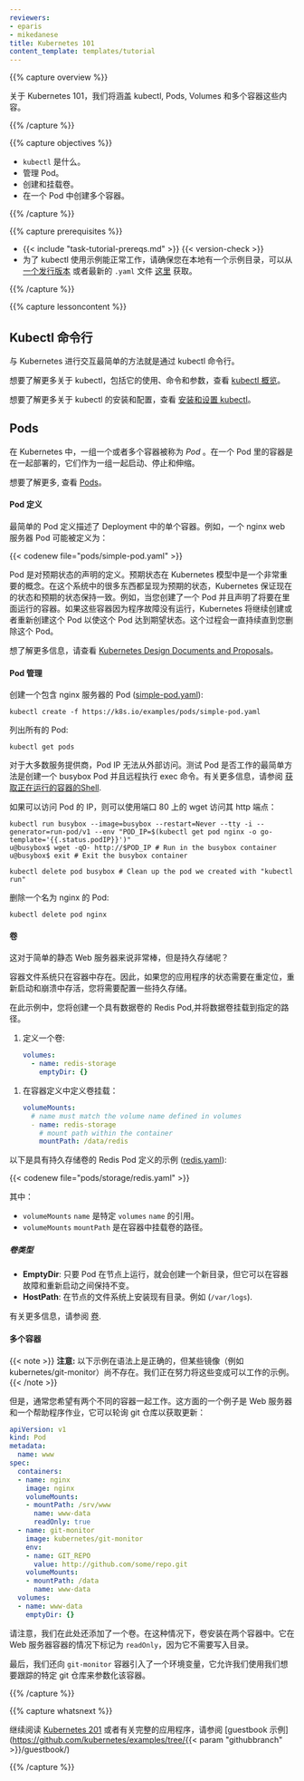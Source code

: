 ```yaml
---
reviewers:
- eparis
- mikedanese
title: Kubernetes 101
content_template: templates/tutorial
---
```


{{% capture overview %}}

<!--
For Kubernetes 101, we will cover kubectl, Pods, Volumes, and multiple containers.
-->
关于 Kubernetes 101，我们将涵盖 kubectl, Pods, Volumes 和多个容器这些内容。

{{% /capture %}}

{{% capture objectives %}}

<!--
* What is `kubectl`.
* Manage a Pod.
* Create and mount a volume.
* Create multiple containers in a Pod.
-->
* `kubectl` 是什么。
* 管理 Pod。
* 创建和挂载卷。
* 在一个 Pod 中创建多个容器。

{{% /capture %}}

{{% capture prerequisites %}}

<!--
* In order for the kubectl usage examples to work, make sure you have an example directory locally, either from [a release](https://github.com/kubernetes/kubernetes/releases) or the latest `.yaml` files located [here](https://github.com/kubernetes/website/tree/master/content/en/docs/tutorials).
-->
* {{< include "task-tutorial-prereqs.md" >}} {{< version-check >}}
* 为了 kubectl 使用示例能正常工作，请确保您在本地有一个示例目录，可以从 [一个发行版本](https://github.com/kubernetes/kubernetes/releases) 或者最新的 `.yaml` 文件 [这里](https://github.com/kubernetes/website/tree/master/content/en/docs/tutorials) 获取。

{{% /capture %}}

{{% capture lessoncontent %}}

<!--
## Kubectl CLI

The easiest way to interact with Kubernetes is through the kubectl command-line interface.

For more info about kubectl, including its usage, commands, and parameters, see [Overview of kubectl](/docs/reference/kubectl/overview/).

For more information about installing and configuring kubectl, see [Install and Set Up kubectl](/docs/tasks/tools/install-kubectl/).
-->
## Kubectl 命令行

与 Kubernetes 进行交互最简单的方法就是通过 kubectl 命令行。

想要了解更多关于 kubectl，包括它的使用、命令和参数，查看 [kubectl 概览](/docs/reference/kubectl/overview/)。

想要了解更多关于 kubectl 的安装和配置，查看 [安装和设置 kubectl](/docs/tasks/tools/install-kubectl/)。

<!--
## Pods

In Kubernetes, a group of one or more containers is called a _Pod_. Containers in a Pod are deployed together, and are started, stopped, and replicated as a group.

For more information, see [Pods](/docs/concepts/workloads/pods/pod/).
-->
## Pods

在 Kubernetes 中，一组一个或者多个容器被称为  _Pod_ 。在一个 Pod 里的容器是在一起部署的，它们作为一组一起启动、停止和伸缩。

想要了解更多, 查看 [Pods](/docs/concepts/workloads/pods/pod/)。

<!--
#### Pod Definition

The simplest Pod definition describes the deployment of a single container.  For example, an nginx web server Pod might be defined as:

{{< codenew file="pods/simple-pod.yaml" >}}

A Pod definition is a declaration of a _desired state_.  Desired state is a very important concept in the Kubernetes model.  Many things present a desired state to the system, and Kubernetes' ensures that the current state matches the desired state.  For example, when you create a Pod and declare that the containers in it to be running. If the containers happen not to be running because of a program failure, Kubernetes continues to (re-)create the Pod in order to drive the pod to the desired state. This process continues until you delete the Pod.

For more information, see [Kubernetes Design Documents and Proposals](https://github.com/kubernetes/community/blob/master/contributors/design-proposals/README.md).
-->
#### Pod 定义

最简单的 Pod 定义描述了 Deployment 中的单个容器。例如，一个 nginx web 服务器 Pod 可能被定义为：

{{< codenew file="pods/simple-pod.yaml" >}}

Pod 是对预期状态的声明的定义。预期状态在 Kubernetes 模型中是一个非常重要的概念。在这个系统中的很多东西都呈现为预期的状态，Kubernetes 保证现在的状态和预期的状态保持一致。例如，当您创建了一个 Pod 并且声明了将要在里面运行的容器。如果这些容器因为程序故障没有运行，Kubernetes 将继续创建或者重新创建这个 Pod 以使这个 Pod 达到期望状态。这个过程会一直持续直到您删除这个 Pod。

想了解更多信息，请查看 [Kubernetes Design Documents and Proposals](https://github.com/kubernetes/community/blob/master/contributors/design-proposals/README.md)。


<!--
#### Pod Management

Create a Pod containing an nginx server ([simple-pod.yaml](/examples/pods/simple-pod.yaml)):

```shell
kubectl create -f https://k8s.io/examples/pods/simple-pod.yaml
```

List all Pods:

```shell
kubectl get pods
```
-->
#### Pod 管理

创建一个包含 nginx 服务器的 Pod ([simple-pod.yaml](/examples/pods/simple-pod.yaml)):

```shell
kubectl create -f https://k8s.io/examples/pods/simple-pod.yaml
```

 列出所有的 Pod:

```shell
kubectl get pods
```

<!--
On most providers, the Pod IPs are not externally accessible. The easiest way to test that the pod is working is to create a busybox Pod and exec commands on it remotely. For more information, see [Get a Shell to a Running Container](/docs/tasks/debug-application-cluster/get-shell-running-container/).

If the IP of the Pod is accessible, you can access its http endpoint with wget on port 80:
-->

对于大多数服务提供商，Pod IP 无法从外部访问。测试 Pod 是否工作的最简单方法是创建一个 busybox Pod 并且远程执行 exec 命令。有关更多信息，请参阅 [获取正在运行的容器的Shell](/docs/tasks/debug-application-cluster/get-shell-running-container/).

如果可以访问 Pod 的 IP，则可以使用端口 80 上的 wget 访问其 http 端点：

```shell
kubectl run busybox --image=busybox --restart=Never --tty -i --generator=run-pod/v1 --env "POD_IP=$(kubectl get pod nginx -o go-template='{{.status.podIP}}')"
u@busybox$ wget -qO- http://$POD_IP # Run in the busybox container
u@busybox$ exit # Exit the busybox container
```

```shell
kubectl delete pod busybox # Clean up the pod we created with "kubectl run"
```

<!--
To delete a Pod named nginx:
-->
删除一个名为 nginx 的 Pod:

```shell
kubectl delete pod nginx
```


<!--
#### Volumes

That's great for a simple static web server, but what about persistent storage?

The container file system only lives as long as the container does. So if your app's state needs to survive relocation, reboots, and crashes, you'll need to configure some persistent storage.

In this example you can create a Redis Pod with a named volume, and a volume mount that defines the path to mount the Volume.
-->
#### 卷

这对于简单的静态 Web 服务器来说非常棒，但是持久存储呢？

容器文件系统只在容器中存在。因此，如果您的应用程序的状态需要在重定位，重新启动和崩溃中存活，您将需要配置一些持久存储。

在此示例中，您将创建一个具有数据卷的 Redis Pod,并将数据卷挂载到指定的路径。

<!--
1. Define a Volume:
-->
1. 定义一个卷:


      ```yaml
      volumes:
        - name: redis-storage
          emptyDir: {}
      ```

<!--
1. Define a Volume mount within a container definition:
-->
1. 在容器定义中定义卷挂载：

      ```yaml
      volumeMounts:
        # name must match the volume name defined in volumes
        - name: redis-storage
          # mount path within the container
          mountPath: /data/redis
      ```

<!--
Here is an example of Redis Pod definition with a persistent storage volume ([redis.yaml](/examples/pods/storage/redis.yaml)):
-->
以下是具有持久存储卷的 Redis Pod 定义的示例 ([redis.yaml](/examples/pods/storage/redis.yaml)):

{{< codenew file="pods/storage/redis.yaml" >}}

<!--
Where:

- The `volumeMounts` `name` is a reference to a specific  `volumes` `name`.
- The `volumeMounts` `mountPath` is the path to mount the volume within the container.
-->

其中：

- `volumeMounts` `name` 是特定 `volumes` `name` 的引用。
- `volumeMounts` `mountPath` 是在容器中挂载卷的路径。

<!--
##### Volume Types

- **EmptyDir**: Creates a new directory that exists as long as the Pod is running on the node, but it can persist across container failures and restarts.
- **HostPath**: Mounts an existing directory on the node's file system. For example (`/var/logs`).
-->
##### 卷类型

- **EmptyDir**: 只要 Pod 在节点上运行，就会创建一个新目录，但它可以在容器故障和重新启动之间保持不变。
- **HostPath**: 在节点的文件系统上安装现有目录。例如 (`/var/logs`).

<!--
For more information, see [Volumes](/docs/concepts/storage/volumes/).
-->
有关更多信息，请参阅 [卷](/docs/concepts/storage/volumes/).

<!--
#### Multiple Containers

{{< note >}}
**Note:** The examples below are syntactically correct, but some of the images (e.g. kubernetes/git-monitor) don't exist yet.  We're working on turning these into working examples.
{{< /note >}}
-->
#### 多个容器

{{< note >}}
**注意:** 以下示例在语法上是正确的，但某些镜像（例如 kubernetes/git-monitor）尚不存在。我们正在努力将这些变成可以工作的示例。
{{< /note >}}

<!--
However, often you want to have two different containers that work together.  An example of this would be a web server, and a helper job that polls a git repository for new updates:
-->
但是，通常您希望有两个不同的容器一起工作。这方面的一个例子是 Web 服务器和一个帮助程序作业，它可以轮询 git 仓库以获取更新：

```yaml
apiVersion: v1
kind: Pod
metadata:
  name: www
spec:
  containers:
  - name: nginx
    image: nginx
    volumeMounts:
    - mountPath: /srv/www
      name: www-data
      readOnly: true
  - name: git-monitor
    image: kubernetes/git-monitor
    env:
    - name: GIT_REPO
      value: http://github.com/some/repo.git
    volumeMounts:
    - mountPath: /data
      name: www-data
  volumes:
  - name: www-data
    emptyDir: {}
```

<!--
Note that we have also added a Volume here.  In this case, the Volume is mounted into both containers.  It is marked `readOnly` in the web server's case, since it doesn't need to write to the directory.

Finally, we have also introduced an environment variable to the `git-monitor` container, which allows us to parameterize that container with the particular git repository that we want to track.
-->
请注意，我们在此处还添加了一个卷。在这种情况下，卷安装在两个容器中。它在 Web 服务器容器的情况下标记为 `readOnly`，因为它不需要写入目录。

最后，我们还向 `git-monitor` 容器引入了一个环境变量，它允许我们使用我们想要跟踪的特定 git 仓库来参数化该容器。

{{% /capture %}}

{{% capture whatsnext %}}

<!--
Continue on to [Kubernetes 201](/docs/tutorials/k8s201/) or
for a complete application see the [guestbook example](https://github.com/kubernetes/examples/tree/{{< param "githubbranch" >}}/guestbook/)
-->
继续阅读 [Kubernetes 201](/docs/tutorials/k8s201/) 或者有关完整的应用程序，请参阅 [guestbook 示例](https://github.com/kubernetes/examples/tree/{{< param "githubbranch" >}}/guestbook/)

{{% /capture %}}
